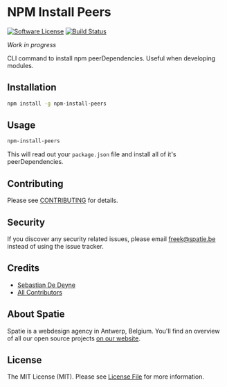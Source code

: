 # NPM Install Peers

[![Software License](https://img.shields.io/badge/license-MIT-brightgreen.svg?style=flat-square)](LICENSE.md)
[![Build Status](https://img.shields.io/travis/spatie/blender/font-awesome-filetypes.svg?style=flat-square)](https://travis-ci.org/spatie/font-awesome-filetypes)

*Work in progress*

CLI command to install npm peerDependencies. Useful when developing modules.

## Installation

```bash
npm install -g npm-install-peers
```

## Usage

```bash
npm-install-peers
```

This will read out your `package.json` file and install all of it's peerDependencies.

## Contributing

Please see [CONTRIBUTING](CONTRIBUTING.md) for details.

## Security

If you discover any security related issues, please email [freek@spatie.be](mailto:freek@spatie.be) instead of using the issue tracker.

## Credits

- [Sebastian De Deyne](https://github.com/sebastiandedeyne)
- [All Contributors](../../contributors)

## About Spatie

Spatie is a webdesign agency in Antwerp, Belgium. You'll find an overview of all our open source projects [on our website](https://spatie.be/opensource).

## License

The MIT License (MIT). Please see [License File](LICENSE.md) for more information.
